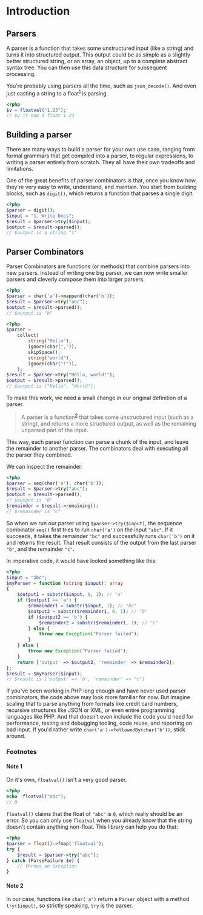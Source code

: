 # Introduction

## Parsers

A parser is a function that takes some unstructured input (like a string) and turns it into structured output. This output could be as simple as a slightly better structured string, or an array, an object, up to a complete abstract syntax tree. You can then use this data structure for subsequent processing.

You're probably using parsers all the time, such as `json_decode()`. And even just casting a string to a float<sup>[1](#floatval)</sup> is parsing. 

```php
<?php
$v = floatval("1.23");
// $v is now a float 1.23
```

## Building a parser

There are many ways to build a parser for your own use case, ranging from formal grammars that get compiled into a parser, to regular expressions, to writing a parser entirely from scratch. They all have their own tradeoffs and limitations. 

One of the great benefits of parser combinators is that, once you know how, they're very easy to write, understand, and maintain. You start from building blocks, such as `digit()`, which returns a function that parses a single digit.  

```php
<?php 
$parser = digit();
$input = "1. Write Docs";
$result = $parser->try($input);
$output = $result->parsed();
// $output is a string "1"
```

## Parser Combinators

Parser Combinators are functions (or methods) that combine parsers into new parsers. Instead of writing one big parser, we can now write smaller parsers and cleverly compose them into larger parsers. 

```php
<?php
$parser = char('a')->mappend(char('b'));
$result = $parser->try("abc");
$output = $result->parsed();
// $output is "b"
```

```php
<?php
$parser = 
    collect(
        string("Hello"), 
        ignore(char(",")),
        skipSpace(),
        string("world"),
        ignore(char("!")),
    );
$result = $parser->try("Hello, world!");
$output = $result->parsed();
// $output is ["Hello", "World"];   
```

To make this work, we need a small change in our original definition of a parser.

> A parser is a function<sup>[2](#object)</sup> that takes some unstructured input (such as a string), and returns a more structured output, as well as the remaining unparsed part of the input.

This way, each parser function can parse a chunk of the input, and leave the remainder to another parser. The combinators deal with executing all the parser they combined. 

We can inspect the remainder:

```php
<?php
$parser = seq(char('a'), char('b'));
$result = $parser->try("abc");
$output = $result->parsed(); 
// $output is "b"
$remainder = $result->remaining();
// $remainder is "c"
 ```

So when we run our parser using `$parser->try($input)`, the sequence combinator `seq()` first tries to run `char('a')` on the input `"abc"`. If it succeeds, it takes the remainder `"bc"` and successfully runs `char('b')` on it and returns the result. That result consists of the output from the last parser `"b"`, and the remainder `"c"`.

In imperative code, it would have looked something like this:

```php
<?php
$input = "abc";
$myParser = function (string $input): array
{
    $output1 = substr($input, 0, 1); // "a"
    if ($output1 == 'a') {
        $remainder1 = substr($input, 1); // "bc"
        $output2 = substr($remainder1, 0, 1); // "b"
        if ($output2 == 'b') {
            $remainder2 = substr($remainder1, 1); // "c"
        } else {
            throw new Exception("Parser failed");
        }
    } else {
        throw new Exception("Parser failed");
    }
    return ['output' => $output2, 'remainder' => $remainder2];
};
$result = $myParser($input);
// $result is ['output' => 'b', 'remainder' => "c"]
```

If you've been working in PHP long enough and have never used parser combinators, the code above may look more familiar for now. But imagine scaling that to parse anything from formats like credit card numbers, recursive structures like JSON or XML, or even entire programming languages like PHP. And that doesn't even include the code you'd need for performance, testing and debugging tooling, code reuse, and reporting on bad input. If you'd rather write `char('a')->followedBy(char('b'))`, stick around.



### Footnotes

#### <a name="floatval">Note 1</a> 

On it's own, `floatval()` isn't a very good parser.

```php
<?php
echo  floatval("abc");
// 0
```

`floatval()` claims that the float of `"abc"` is `0`, which really should be an error. So you can only use `floatval` when you already know that the string doesn't contain anything non-float. This library can help you do that:


```php
<?php
$parser = float()->fmap('floatval');
try {
    $result = $parser->try("abc"); 
} catch (ParseFailure $e) {
    // throws an exception
}
```



#### <a name="object">Note 2</a> 

In our case, functions like `char('a')` return a `Parser` object with a method `try($input)`, so strictly speaking, `try` is the parser.  
